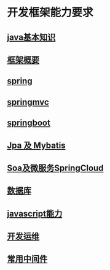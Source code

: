 # 开发框架能力要求

## [java基本知识](java.md)

## [框架概要](framework.md)

## [spring](spring.md)

## [springmvc](springmvc.md)

## [springboot](springboot.md)

## [Jpa 及 Mybatis](dao.md)

## [Soa及微服务SpringCloud](soa_springcloud.md)

## [数据库](database.md)

## [javascript能力](javascript.md)

## [开发运维](dev_ops.md)

## [常用中间件](middleware.md)

